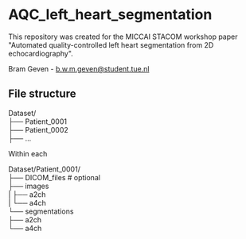 # AQC_left_heart_segmentation

This repository was created for the MICCAI STACOM workshop paper "Automated quality-controlled left heart segmentation from 2D echocardiography". 

Bram Geven - b.w.m.geven@student.tue.nl


## File structure


Dataset/ <br>
├── Patient_0001 <br>
├── Patient_0002 <br>
├── ... <br>

Within each

Dataset/Patient_0001/ <br>
├── DICOM_files # optional <br>
├── images <br>
|   ├── a2ch <br>
|   └── a4ch <br>
└── segmentations <br>
    ├── a2ch <br>
    └── a4ch <br>

